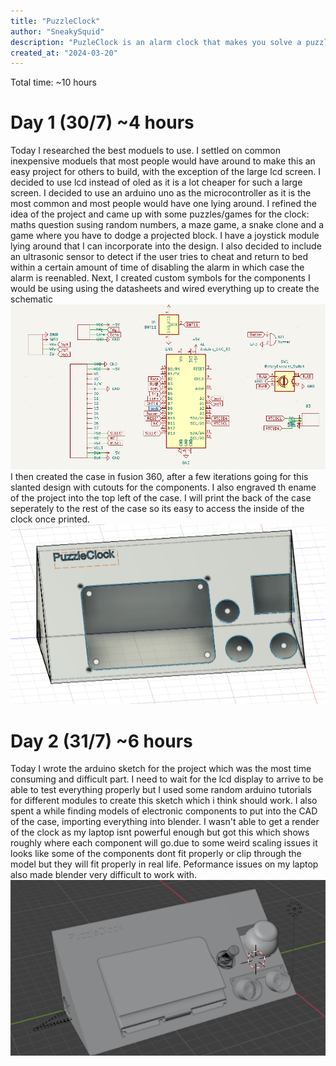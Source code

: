```yaml
---
title: "PuzzleClock"
author: "SneakySquid"
description: "PuzleClock is an alarm clock that makes you solve a puzzle to disable it"
created_at: "2024-03-20"
---
```


Total time: ~10 hours


# Day 1 (30/7) ~4 hours

Today I researched the best moduels to use. I settled on common inexpensive moduels that most people would have around to make this an easy project for others to build, with the exception of the large lcd screen. I decided to use lcd instead of oled as it is a lot cheaper for such a large screen. I decided to use an arduino uno as the microcontroller as it is the most common and most people would have one lying around. I refined the idea of the project and came up with some puzzles/games for the clock: maths question susing random numbers, a maze game, a snake clone and a game where you have to dodge a projected block. I have a joystick module lying around that I can incorporate into the design. I also decided to include an ultrasonic sensor to detect if the user tries to cheat and return to bed within a certain amount of time of disabling the alarm in which case the alarm is reenabled. Next, I created custom symbols for the components I would be using using the datasheets and wired everything up to create the schematic
![alt text](Images/image-1.png)  
I then created the case in fusion 360, after a few iterations going for this slanted design with cutouts for the components. I also engraved th ename of the project into the top left of the case. I will print the back of the case seperately to the rest of the case so its easy to access the inside of the clock once printed.
![alt text](Images/image.png)

# Day 2 (31/7) ~6 hours

Today I wrote the arduino sketch for the project which was the most time consuming and difficult part. I need to wait for the lcd display to arrive to be able to test everything properly but I used some random arduino tutorials for different modules to create this sketch which i think should work. I also spent a while finding models of electronic components to put into the CAD of the case, importing everything into blender. I  wasn't able to get a render of the clock as my laptop isnt powerful enough but got this which shows roughly where each component will go.due to some weird scaling issues it looks like some of the components dont fit properly or clip through the model but they will fit properly in real life. Peformance issues on my laptop also made blender very difficult to work with.
![alt text](Images/image-2.png)